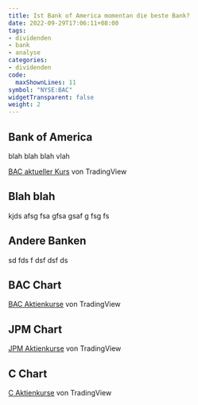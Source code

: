 ```yaml
---
title: Ist Bank of America momentan die beste Bank?
date: 2022-09-29T17:06:11+08:00
tags:
- dividenden
- bank
- analyse
categories:
- dividenden
code:
  maxShownLines: 11
symbol: "NYSE:BAC"
widgetTransparent: false
weight: 2
---
```


## Bank of America

blah blah blah vlah 

<!-- TradingView Widget BEGIN -->
<div class="tradingview-widget-container">
  <div class="tradingview-widget-container__widget"></div>
  <div class="tradingview-widget-copyright"><a href="https://de.tradingview.com/symbols/NYSE-BAC/" rel="noopener" target="_blank"><span class="blue-text">BAC aktueller Kurs</span></a> von TradingView</div>
  <script type="text/javascript" src="https://s3.tradingview.com/external-embedding/embed-widget-symbol-info.js" async>
  {
  "symbol": "NYSE:BAC",
  "width": "100%",
  "locale": "de_DE",
  "colorTheme": "light",
  "isTransparent": false
}
  </script>
</div>
<!-- TradingView Widget END -->


## Blah blah 
kjds
afsg
fsa
gfsa
gsaf
g
fsg
fs

## Andere Banken 
sd
fds
f
dsf
dsf
ds

## BAC Chart
<!-- TradingView Widget BEGIN -->
<div class="tradingview-widget-container">
  <div class="tradingview-widget-container__widget"></div>
  <div class="tradingview-widget-copyright"><a href="https://de.tradingview.com/symbols/NYSE-BAC/" rel="noopener" target="_blank"><span class="blue-text">BAC Aktienkurse</span></a> von TradingView</div>
  <script type="text/javascript" src="https://s3.tradingview.com/external-embedding/embed-widget-mini-symbol-overview.js" async>
  {
  "symbol": "NYSE:BAC",
  "width": 350,
  "height": 220,
  "locale": "de_DE",
  "dateRange": "12M",
  "colorTheme": "light",
  "isTransparent": true,
  "autosize": false,
  "largeChartUrl": ""
}
  </script>
</div>
<!-- TradingView Widget END -->


## JPM Chart
<!-- TradingView Widget BEGIN -->
<div class="tradingview-widget-container">
  <div class="tradingview-widget-container__widget"></div>
  <div class="tradingview-widget-copyright"><a href="https://de.tradingview.com/symbols/NYSE-JPM/" rel="noopener" target="_blank"><span class="blue-text">JPM Aktienkurse</span></a> von TradingView</div>
  <script type="text/javascript" src="https://s3.tradingview.com/external-embedding/embed-widget-mini-symbol-overview.js" async>
  {
  "symbol": "NYSE:JPM",
  "width": 350,
  "height": 220,
  "locale": "de_DE",
  "dateRange": "12M",
  "colorTheme": "light",
  "isTransparent": true,
  "autosize": false,
  "largeChartUrl": ""
}
  </script>
</div>
<!-- TradingView Widget END -->

## C Chart
<!-- TradingView Widget BEGIN -->
<div class="tradingview-widget-container">
  <div class="tradingview-widget-container__widget"></div>
  <div class="tradingview-widget-copyright"><a href="https://de.tradingview.com/symbols/NYSE-C/" rel="noopener" target="_blank"><span class="blue-text">C Aktienkurse</span></a> von TradingView</div>
  <script type="text/javascript" src="https://s3.tradingview.com/external-embedding/embed-widget-mini-symbol-overview.js" async>
  {
  "symbol": "NYSE:C",
  "width": 350,
  "height": 220,
  "locale": "de_DE",
  "dateRange": "12M",
  "colorTheme": "light",
  "isTransparent": true,
  "autosize": false,
  "largeChartUrl": ""
}
  </script>
</div>
<!-- TradingView Widget END -->
